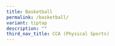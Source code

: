 ```yaml
---
title: Basketball
permalink: /basketball/
variant: tiptap
description: ""
third_nav_title: CCA (Physical Sports)
---
```

